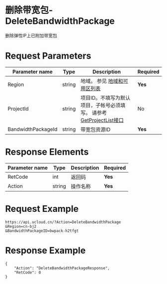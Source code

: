 # 删除带宽包-DeleteBandwidthPackage

删除弹性IP上已附加带宽包

# Request Parameters
|Parameter name|Type|Description|Required|
|---|---|---|---|
|Region|string|地域。 参见 [地域和可用区列表](api/summary/regionlist)|**Yes**|
|ProjectId|string|项目ID。不填写为默认项目，子帐号必须填写。 请参考[GetProjectList接口](api/summary/get_project_list)|No|
|BandwidthPackageId|string|带宽包资源ID|**Yes**|

# Response Elements
|Parameter name|Type|Description|Required|
|---|---|---|---|
|RetCode|int|返回码|**Yes**|
|Action|string|操作名称|**Yes**|

# Request Example
```
https://api.ucloud.cn/?Action=DeleteBandwidthPackage
&Region=cn-bj2
&BandwidthPackageID=bwpack-h2tfgt
```

# Response Example
```
{
    "Action": "DeleteBandwidthPackageResponse", 
    "RetCode": 0
}
```

